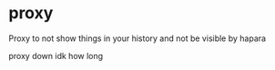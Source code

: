 # proxy
Proxy to not show things in your history and not be visible by hapara
 
 proxy down idk how long
